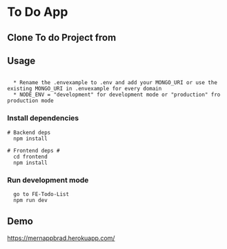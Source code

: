 # To Do App

## Clone To do Project from


## Usage 

```

  * Rename the .envexample to .env and add your MONGO_URI or use the existing MONGO_URI in .envexample for every domain
  * NODE_ENV = "development" for development mode or "production" fro production mode

```

### Install dependencies

```
# Backend deps 
  npm install

# Frontend deps #
  cd frontend
  npm install

```

### Run development mode

```
  go to FE-Todo-List
  npm run dev

``` 

## Demo
  https://mernappbrad.herokuapp.com/


